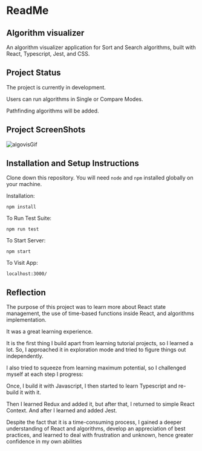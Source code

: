 # ReadMe

## Algorithm visualizer

An algorithm visualizer application for Sort and Search algorithms, built with React,  Typescript, Jest, and CSS.



## Project Status

The project is currently in development. 

Users can run algorithms in Single or Compare Modes. 

Pathfinding algorithms will be added.


## Project ScreenShots

![algovisGif](https://user-images.githubusercontent.com/88290696/183522165-b18a8871-3c5a-4c7e-ab72-03fe15d65462.gif)


## ****Installation and Setup Instructions****

Clone down this repository. You will need `node` and `npm` installed globally on your machine.

Installation:

`npm install`

To Run Test Suite:

`npm run test`

To Start Server:

`npm start`

To Visit App:

`localhost:3000/`


## ****Reflection****

The purpose of this project was to learn more about React state management, the use of time-based functions inside React, and algorithms implementation.

It was a great learning experience. 

It is the first thing I build apart from learning tutorial projects, so I learned a lot. So, I approached it in exploration mode and tried to figure things out independently.

I also tried to squeeze from learning maximum potential, so I challenged myself at each step I progress:

Once, I build it with Javascript, I then started to learn Typescript and re-build it with it.

Then I  learned Redux and added it, but after that, I returned to simple React Context. 
And after I learned and added Jest.

Despite the fact that it is a time-consuming process, I gained a deeper understanding of React and algorithms, develop an appreciation of best practices, and learned to deal with frustration and unknown, hence greater confidence in my own abilities
